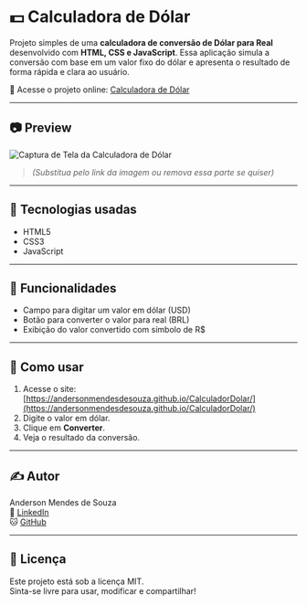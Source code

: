 # 💵 Calculadora de Dólar

Projeto simples de uma **calculadora de conversão de Dólar para Real** desenvolvido com **HTML, CSS e JavaScript**. Essa aplicação simula a conversão com base em um valor fixo do dólar e apresenta o resultado de forma rápida e clara ao usuário.

🔗 Acesse o projeto online: [Calculadora de Dólar](https://andersonmendesdesouza.github.io/CalculadorDolar/)

---

## 📷 Preview

![Captura de Tela da Calculadora de Dólar](https://user-images.githubusercontent.com/seu-usuario/preview.png)
> *(Substitua pelo link da imagem ou remova essa parte se quiser)*

---

## 🚀 Tecnologias usadas

- HTML5
- CSS3
- JavaScript

---

## 🧠 Funcionalidades

- Campo para digitar um valor em dólar (USD)
- Botão para converter o valor para real (BRL)
- Exibição do valor convertido com símbolo de R$

---

## 📌 Como usar

1. Acesse o site: [https://andersonmendesdesouza.github.io/CalculadorDolar/](https://andersonmendesdesouza.github.io/CalculadorDolar/)
2. Digite o valor em dólar.
3. Clique em **Converter**.
4. Veja o resultado da conversão.

---

## ✍️ Autor

Anderson Mendes de Souza  
🔗 [LinkedIn](https://www.linkedin.com/in/seu-usuario)  
🐱 [GitHub](https://github.com/AndersonMendesdeSouza)

---

## 📝 Licença

Este projeto está sob a licença MIT.  
Sinta-se livre para usar, modificar e compartilhar!
